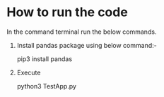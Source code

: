 # How to run the code

In the command terminal run the below commands.

1) Install pandas package using below command:-
    
    pip3 install pandas
    
2) Execute 

    python3 TestApp.py

